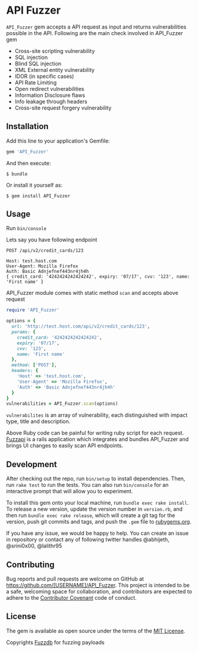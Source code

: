 # API Fuzzer

`API_Fuzzer` gem accepts a API request as input and returns vulnerabilities possible in the API. Following are the main check involved in API_Fuzzer gem

- Cross-site scripting vulnerability
- SQL injection
- Blind SQL injection
- XML External entity vulnerability
- IDOR (in specific cases)
- API Rate Limiting
- Open redirect vulnerabilities
- Information Disclosure flaws
- Info leakage through headers
- Cross-site request forgery vulnerability

## Installation

Add this line to your application's Gemfile:

```ruby
gem 'API_Fuzzer'
```

And then execute:

    $ bundle

Or install it yourself as:

    $ gem install API_Fuzzer

## Usage

Run `bin/console`

Lets say you have following endpoint

```
POST /api/v2/credit_cards/123

Host: test.host.com
User-Agent: Mozilla Firefox
Auth: Basic Adnjefnef443nr4jh4h
{ credit_card: '4242424242424242', expiry: '07/17', cvv: '123', name: 'First name' }
```

API_Fuzzer module comes with static method `scan` and accepts above request
```ruby
require 'API_Fuzzer'

options = {
  url: 'http://test.host.com/api/v2/credit_cards/123',
  params: {
    credit_card: '4242424242424242',
    expiry: '07/17',
    cvv: '123',
    name: 'First name'
  },
  method: ['POST'],
  headers: {
    'Host' => 'test.host.com',
    'User-Agent' => 'Mozilla Firefox',
    'Auth' => 'Basic Adnjefnef443nr4jh4h'
  }
}
vulnerabilities = API_Fuzzer.scan(options)
```
`vulnerabilites` is an array of vulnerability, each distinguished with impact type, title and description.


Above Ruby code can be painful for writing ruby script for each request. [Fuzzapi](https://github.com/lalithr95/Fuzzapi) is a rails application which integrates and bundles API_Fuzzer and brings UI changes to easily scan API endpoints.

## Development

After checking out the repo, run `bin/setup` to install dependencies. Then, run `rake test` to run the tests. You can also run `bin/console` for an interactive prompt that will allow you to experiment.

To install this gem onto your local machine, run `bundle exec rake install`. To release a new version, update the version number in `version.rb`, and then run `bundle exec rake release`, which will create a git tag for the version, push git commits and tags, and push the `.gem` file to [rubygems.org](https://rubygems.org).

If you have any issue, we would be happy to help. You can create an issue in repository or contact any of following twitter handles
@abhijeth, @srini0x00, @lalithr95 

## Contributing

Bug reports and pull requests are welcome on GitHub at https://github.com/[USERNAME]/API_Fuzzer. This project is intended to be a safe, welcoming space for collaboration, and contributors are expected to adhere to the [Contributor Covenant](http://contributor-covenant.org) code of conduct.


## License

The gem is available as open source under the terms of the [MIT License](http://opensource.org/licenses/MIT).

Copyrights [Fuzzdb](https://github.com/fuzzdb-project/fuzzdb) for fuzzing payloads
